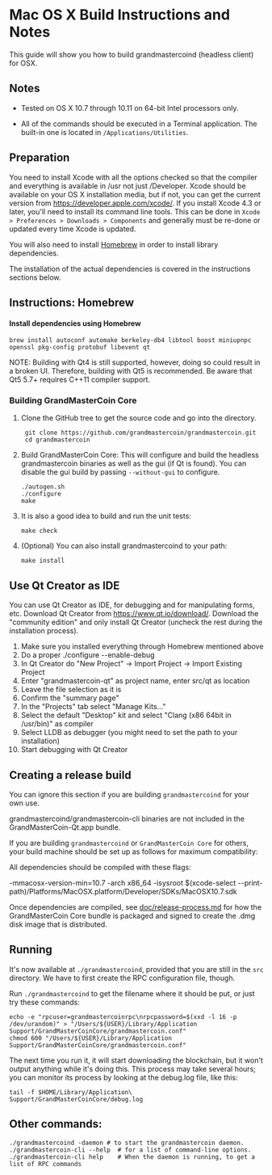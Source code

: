 Mac OS X Build Instructions and Notes
====================================
This guide will show you how to build grandmastercoind (headless client) for OSX.

Notes
-----

* Tested on OS X 10.7 through 10.11 on 64-bit Intel processors only.

* All of the commands should be executed in a Terminal application. The
built-in one is located in `/Applications/Utilities`.

Preparation
-----------

You need to install Xcode with all the options checked so that the compiler
and everything is available in /usr not just /Developer. Xcode should be
available on your OS X installation media, but if not, you can get the
current version from https://developer.apple.com/xcode/. If you install
Xcode 4.3 or later, you'll need to install its command line tools. This can
be done in `Xcode > Preferences > Downloads > Components` and generally must
be re-done or updated every time Xcode is updated.

You will also need to install [Homebrew](http://brew.sh) in order to install library
dependencies.

The installation of the actual dependencies is covered in the instructions
sections below.

Instructions: Homebrew
----------------------

#### Install dependencies using Homebrew

    brew install autoconf automake berkeley-db4 libtool boost miniupnpc openssl pkg-config protobuf libevent qt

NOTE: Building with Qt4 is still supported, however, doing so could result in a broken UI. Therefore, building with Qt5 is recommended. Be aware that Qt5 5.7+ requires C++11 compiler support.

### Building GrandMasterCoin Core

1. Clone the GitHub tree to get the source code and go into the directory.

        git clone https://github.com/grandmastercoin/grandmastercoin.git
        cd grandmastercoin

2.  Build GrandMasterCoin Core:
    This will configure and build the headless grandmastercoin binaries as well as the gui (if Qt is found).
    You can disable the gui build by passing `--without-gui` to configure.

        ./autogen.sh
        ./configure
        make

3.  It is also a good idea to build and run the unit tests:

        make check

4.  (Optional) You can also install grandmastercoind to your path:

        make install

Use Qt Creator as IDE
------------------------
You can use Qt Creator as IDE, for debugging and for manipulating forms, etc.
Download Qt Creator from https://www.qt.io/download/. Download the "community edition" and only install Qt Creator (uncheck the rest during the installation process).

1. Make sure you installed everything through Homebrew mentioned above
2. Do a proper ./configure --enable-debug
3. In Qt Creator do "New Project" -> Import Project -> Import Existing Project
4. Enter "grandmastercoin-qt" as project name, enter src/qt as location
5. Leave the file selection as it is
6. Confirm the "summary page"
7. In the "Projects" tab select "Manage Kits..."
8. Select the default "Desktop" kit and select "Clang (x86 64bit in /usr/bin)" as compiler
9. Select LLDB as debugger (you might need to set the path to your installation)
10. Start debugging with Qt Creator

Creating a release build
------------------------
You can ignore this section if you are building `grandmastercoind` for your own use.

grandmastercoind/grandmastercoin-cli binaries are not included in the GrandMasterCoin-Qt.app bundle.

If you are building `grandmastercoind` or `GrandMasterCoin Core` for others, your build machine should be set up
as follows for maximum compatibility:

All dependencies should be compiled with these flags:

 -mmacosx-version-min=10.7
 -arch x86_64
 -isysroot $(xcode-select --print-path)/Platforms/MacOSX.platform/Developer/SDKs/MacOSX10.7.sdk

Once dependencies are compiled, see [doc/release-process.md](release-process.md) for how the GrandMasterCoin Core
bundle is packaged and signed to create the .dmg disk image that is distributed.

Running
-------

It's now available at `./grandmastercoind`, provided that you are still in the `src`
directory. We have to first create the RPC configuration file, though.

Run `./grandmastercoind` to get the filename where it should be put, or just try these
commands:

    echo -e "rpcuser=grandmastercoinrpc\nrpcpassword=$(xxd -l 16 -p /dev/urandom)" > "/Users/${USER}/Library/Application Support/GrandMasterCoinCore/grandmastercoin.conf"
    chmod 600 "/Users/${USER}/Library/Application Support/GrandMasterCoinCore/grandmastercoin.conf"

The next time you run it, it will start downloading the blockchain, but it won't
output anything while it's doing this. This process may take several hours;
you can monitor its process by looking at the debug.log file, like this:

    tail -f $HOME/Library/Application\ Support/GrandMasterCoinCore/debug.log

Other commands:
-------

    ./grandmastercoind -daemon # to start the grandmastercoin daemon.
    ./grandmastercoin-cli --help  # for a list of command-line options.
    ./grandmastercoin-cli help    # When the daemon is running, to get a list of RPC commands
